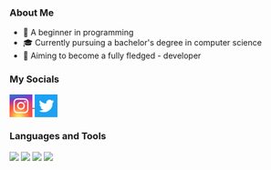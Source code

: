 ### About Me
- 🐤 A beginner in programming
- 🎓 Currently pursuing a bachelor's degree in computer science
- 🚀 Aiming to become a fully fledged - developer

### My Socials
<a href="https://www.instagram.com/akun_si_albert/" target="_blank" rel="noopener noreferrer">
   <img src="https://github.com/edent/SuperTinyIcons/blob/master/images/svg/instagram.svg" align="center" width="40px" alt="instagram"/>
</a>

<a href="https://twitter.com/Alberthcheong" target="_blank" rel="noopener noreferrer">
   <img src="https://github.com/edent/SuperTinyIcons/blob/master/images/svg/twitter.svg" align="center" width="40px" alt="Twitter"/>
</a>

### Languages and Tools 

<img src="https://cdn.worldvectorlogo.com/logos/c.svg" width="40px" align="center" /> <img src="https://cdn.worldvectorlogo.com/logos/python-5.svg" width="40px" align="center" /> <img src="https://cdn.worldvectorlogo.com/logos/visual-studio-code-1.svg" width="40px" align="center" /> <img src="https://upload.wikimedia.org/wikipedia/commons/2/2c/Visual_Studio_Icon_2022.svg" width="40px" align="center" />
